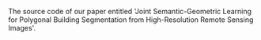The source code of our paper entitled 'Joint Semantic-Geometric Learning for Polygonal Building Segmentation from High-Resolution Remote Sensing Images'.


